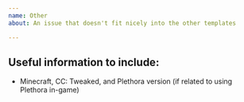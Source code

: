 ```yaml
---
name: Other
about: An issue that doesn't fit nicely into the other templates

---
```


<!--
## Before submitting
 - Search for your issue on the issue tracker. Make sure to look at closed issues too!
-->

## Useful information to include:
 - Minecraft, CC: Tweaked, and Plethora version (if related to using Plethora in-game)
